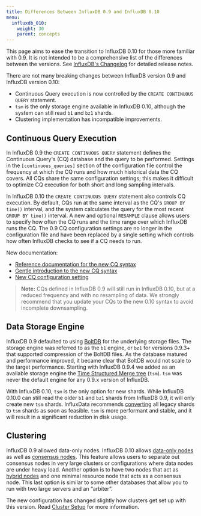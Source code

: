 ```yaml
---
title: Differences Between InfluxDB 0.9 and InfluxDB 0.10
menu:
  influxdb_010:
    weight: 30
    parent: concepts
---
```


This page aims to ease the transition to InfluxDB 0.10 for those more familiar with 0.9.
It is not intended to be a comprehensive list of the differences between the versions.
See [InfluxDB's Changelog](https://github.com/influxdata/influxdb/blob/master/CHANGELOG.md) for detailed release notes.

There are not many breaking changes between InfluxDB version 0.9 and InfluxDB version 0.10:

* Continuous Query execution is now controlled by the `CREATE CONTINUOUS QUERY` statement.
* `tsm` is the only storage engine available in InfluxDB 0.10, although the system can still read `b1` and `bz1` shards.
* Clustering implementation has incompatible improvements.

## Continuous Query Execution

In InfluxDB 0.9 the `CREATE CONTINUOUS QUERY` statement defines the Continuous Query's (CQ) database and the query to be performed.
Settings in the `[continuous_queries]` section of the configuration file control the frequency at which the CQ runs and how much historical data the CQ covers.
All CQs share the same configuration settings; this makes it difficult to optimize CQ execution for both short and long sampling intervals.

In InfluxDB 0.10 the `CREATE CONTINUOUS QUERY` statement also controls CQ execution.
By default, CQs run at the same interval as the CQ's `GROUP BY time()` interval, and the system calculates the query for the most recent `GROUP BY time()` interval.
A new and optional `RESAMPLE` clause allows users to specify how often the CQ runs and the time range over which InfluxDB runs the CQ.
The 0.9 CQ configuration settings are no longer in the configuration file and have been replaced by a single setting which controls how often InfluxDB checks to see if a CQ needs to run.

New documentation:

* [Reference documentation for the new CQ syntax](/influxdb/v0.10/query_language/spec/#create-continuous-query)
* [Gentle introduction to the new CQ syntax](/influxdb/v0.10/query_language/continuous_queries/#the-create-continuous-query-statement)
* [New CQ configuration setting](/influxdb/v0.10/administration/config/#continuous-queries)

> **Note:** CQs defined in InfluxDB 0.9 will still run in InfluxDB 0.10, but at a reduced frequency and with no resampling of data.
We strongly recommend that you update your CQs to the new 0.10 syntax to avoid incomplete downsampling.

## Data Storage Engine

InfluxDB 0.9 defaulted to using [BoltDB](https://github.com/boltdb/bolt) for the underlying storage files.
The storage engine was referred to as the `b1` engine, or `bz1` for versions 0.9.3+ that supported compression of the BoltDB files.
As the database matured and performance improved, it became clear that BoltDB would not scale to the target performance.
Starting with InfluxDB 0.9.4 we added as an available storage engine the [Time Structured Merge tree](https://influxdb.com/docs/v0.9/concepts/storage_engine.html#the-new-influxdb-storage-engine-from-lsm-tree-to-b-tree-and-back-again-to-create-the-time-structured-merge-tree) (`tsm`).
`tsm` was never the default engine for any 0.9.x version of InfluxDB.

With InfluxDB 0.10, `tsm` is the only option for new shards. While InfluxDB 0.10.0 can still read the older `b1` and `bz1` shards from InfluxDB 0.9, it will only create new `tsm` shards.
InfluxData recommends [converting](https://github.com/influxdata/influxdb/blob/master/cmd/influx_tsm/README.md) all legacy shards to `tsm` shards as soon as feasible. `tsm` is more performant and stable, and it will result in a significant reduction in disk usage.

## Clustering

InfluxDB 0.9 allowed data-only nodes. InfluxDB 0.10 allows [data-only nodes](/influxdb/v0.10/concepts/glossary/#data-node) as well as [consensus nodes](/influxdb/v0.10/concepts/glossary/#consensus-node).
This feature allows users to separate out consensus nodes in very large clusters or configurations where data nodes are under heavy load.
Another option is to have two nodes that act as [hybrid nodes](/influxdb/v0.10/concepts/glossary/#hybrid-node) and one minimal resource node that acts as a consensus node.
This last option is similar to some other databases that allow you to run with two large servers and an “arbiter”.

The new configuration has changed slightly how clusters get set up with this version.
Read [Cluster Setup](/influxdb/v0.10/clustering/cluster_setup/) for more information.
